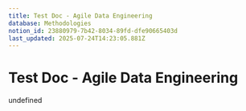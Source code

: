 ```yaml
---
title: Test Doc - Agile Data Engineering
database: Methodologies
notion_id: 23880979-7b42-8034-89fd-dfe90665403d
last_updated: 2025-07-24T14:23:05.881Z
---
```


# Test Doc - Agile Data Engineering

undefined